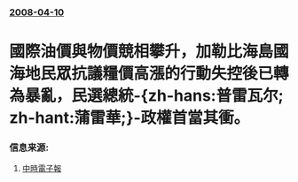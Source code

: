 ### [2008-04-10](/news/2008/04/10/index.md)

##### 
# 國際油價與物價競相攀升，加勒比海島國海地民眾抗議糧價高漲的行動失控後已轉為暴亂，民選總統-{zh-hans:普雷瓦尔; zh-hant:蒲雷華;}-政權首當其衝。




### 信息来源:

1. [中時電子報](https://web.archive.org/web/20080414114027/http://news.chinatimes.com/2007Cti/2007Cti-News/2007Cti-News-Content/0,4521,110504+112008041000519,00.html)
